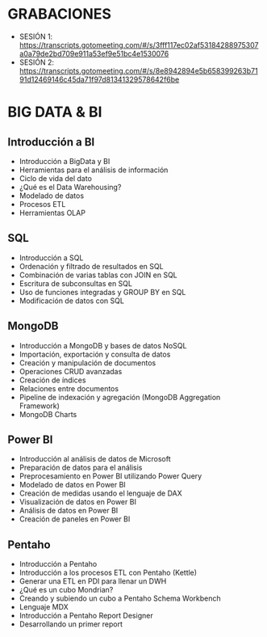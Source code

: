 # GRABACIONES 

- SESIÓN 1: https://transcripts.gotomeeting.com/#/s/3fff117ec02af53184288975307a0a79de2bd709e911a53ef9e51bc4e1530076
- SESIÓN 2: https://transcripts.gotomeeting.com/#/s/8e8942894e5b658399263b7191d12469146c45da71f97d81341329578642f6be

# BIG DATA & BI

## Introducción a BI 

- Introducción a BigData y BI
- Herramientas para el análisis de información
- Ciclo de vida del dato
- ¿Qué es el Data Warehousing?
- Modelado de datos
- Procesos ETL
- Herramientas OLAP

## SQL

- Introducción a SQL
- Ordenación y filtrado de resultados en SQL
- Combinación de varias tablas con JOIN en SQL
- Escritura de subconsultas en SQL
- Uso de funciones integradas y GROUP BY en SQL
- Modificación de datos con SQL

## MongoDB

- Introducción a MongoDB y bases de datos NoSQL
- Importación, exportación y consulta de datos
- Creación y manipulación de documentos
- Operaciones CRUD avanzadas
- Creación de índices
- Relaciones entre documentos
- Pipeline de indexación y agregación (MongoDB Aggregation Framework)
- MongoDB Charts

## Power BI

- Introducción al análisis de datos de Microsoft
- Preparación de datos para el análisis
- Preprocesamiento en Power BI utilizando Power Query
- Modelado de datos en Power BI
- Creación de medidas usando el lenguaje de DAX
- Visualización de datos en Power BI
- Análisis de datos en Power BI
- Creación de paneles en Power BI

## Pentaho
 
- Introducción a Pentaho
- Introducción a los procesos ETL con Pentaho (Kettle)
- Generar una ETL en PDI para llenar un DWH
- ¿Qué es un cubo Mondrian?
- Creando y subiendo un cubo a Pentaho Schema Workbench
- Lenguaje MDX
- Introducción a Pentaho Report Designer
- Desarrollando un primer report

